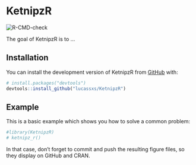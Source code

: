 
<!-- README.md is generated from README.Rmd. Please edit that file -->

# KetnipzR

<!-- badges: start -->

![R-CMD-check](https://github.com/lucassxs/KetnipzR/actions/workflows/check-release.yaml/badge.svg)

<!-- badges: end -->

The goal of KetnipzR is to …

## Installation

You can install the development version of KetnipzR from
[GitHub](https://github.com/) with:

``` r
# install.packages("devtools")
devtools::install_github("lucassxs/KetnipzR")
```

## Example

This is a basic example which shows you how to solve a common problem:

``` r
#library(KetnipzR)
# ketnipz_r()
```

In that case, don’t forget to commit and push the resulting figure
files, so they display on GitHub and CRAN.
